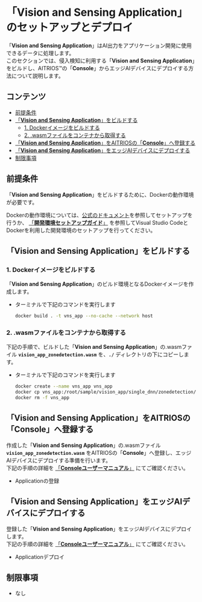 # 「**Vision and Sensing Application**」のセットアップとデプロイ

「**Vision and Sensing Application**」はAI出力をアプリケーション開発に使用できるデータに処理します。</br>
このセクションでは、侵入検知に利用する「**Vision and Sensing Application**」をビルドし、AITRIOS&trade;の「**Console**」からエッジAIデバイスにデプロイする方法について説明します。

## コンテンツ <!-- omit in toc -->

- [前提条件](#前提条件)
- [「**Vision and Sensing Application**」をビルドする](#Vision-and-Sensing-Applicationをビルドする)
  - [1. Dockerイメージをビルドする](#1-dockerイメージをビルドする)
  - [2. .wasmファイルをコンテナから取得する](#2-wasmファイルをコンテナから取得する)
- [「**Vision and Sensing Application**」をAITRIOSの「**Console**」へ登録する](#Vision-and-Sensing-Applicationをaitriosのconsoleへ登録する)
- [「**Vision and Sensing Application**」をエッジAIデバイスにデプロイする](#Vision-and-Sensing-Applicationをエッジaiデバイスにデプロイする)
- [制限事項](#制限事項)

## 前提条件

「**Vision and Sensing Application**」をビルドするために、Dockerの動作環境が必要です。

Dockerの動作環境については、[公式のドキュメント](https://matsuand.github.io/docs.docker.jp.onthefly/get-docker/)を参照してセットアップを行うか、
[「**開発環境セットアップガイド**」](https://developer.aitrios.sony-semicon.com/downloads#sdk-getting-started) を参照してVisual Studio CodeとDockerを利用した開発環境のセットアップを行ってください。

## 「**Vision and Sensing Application**」をビルドする

### 1. Dockerイメージをビルドする

「**Vision and Sensing Application**」のビルド環境となるDockerイメージを作成します。

- ターミナルで下記のコマンドを実行します

  ```bash
  docker build . -t vns_app --no-cache --network host
  ```

### 2. .wasmファイルをコンテナから取得する

下記の手順で、ビルドした「**Vision and Sensing Application**」の.wasmファイル **`vision_app_zonedetection.wasm`** を、**`./`** ディレクトリの下にコピーします。

- ターミナルで下記のコマンドを実行します

  ```bash
  docker create --name vns_app vns_app
  docker cp vns_app:/root/sample/vision_app/single_dnn/zonedetection/vision_app_zonedetection.wasm .
  docker rm -f vns_app
  ```

## 「**Vision and Sensing Application**」をAITRIOSの「**Console**」へ登録する

作成した「**Vision and Sensing Application**」の.wasmファイル **`vision_app_zonedetection.wasm`** をAITRIOSの「**Console**」へ登録し、エッジAIデバイスにデプロイする準備を行います。</br>
下記の手順の詳細を [「**Consoleユーザーマニュアル**」](https://developer.aitrios.sony-semicon.com/documents/console-user-manual) にてご確認ください。

- Applicationの登録

## 「**Vision and Sensing Application**」をエッジAIデバイスにデプロイする

登録した「**Vision and Sensing Application**」をエッジAIデバイスにデプロイします。</br>
下記の手順の詳細を [「**Consoleユーザーマニュアル**」](https://developer.aitrios.sony-semicon.com/documents/console-user-manual) にてご確認ください。

- Applicationデプロイ

## 制限事項

- なし
